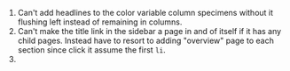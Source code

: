 1. Can't add headlines to the color variable column specimens without it flushing left instead of remaining in columns.
2. Can't make the title link in the sidebar a page in and of itself if it has any child pages. Instead have to resort to adding "overview" page to each section since click it assume the first `li`.
3. 